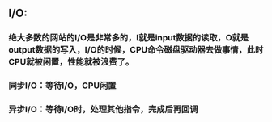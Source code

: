 ## I/O:

### 绝大多数的网站的I/O是非常多的，I就是input数据的读取，O就是output数据的写入，I/O的时候，CPU命令磁盘驱动器去做事情，此时CPU就被闲置，性能就被浪费了。

### 同步I/O：等待I/O，CPU闲置

### 异步I/O：等待I/O时，处理其他指令，完成后再回调